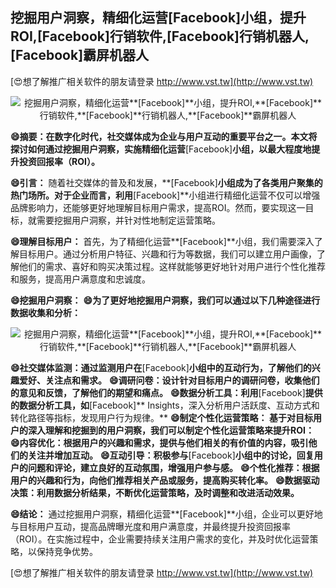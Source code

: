 ## **挖掘用户洞察，精细化运营**[Facebook]**小组，提升ROI,**[Facebook]**行销软件,**[Facebook]**行销机器人,**[Facebook]**霸屏机器人**

[😍想了解推广相关软件的朋友请登录 http://www.vst.tw](http://www.vst.tw)

 <center><img src="https://vst.tw/MP4/tuiguang/png/8.png" alt="挖掘用户洞察，精细化运营**[Facebook]**小组，提升ROI,**[Facebook]**行销软件,**[Facebook]**行销机器人,**[Facebook]**霸屏机器人"></center>

**😄摘要：在数字化时代，社交媒体成为企业与用户互动的重要平台之一。本文将探讨如何通过挖掘用户洞察，实施精细化运营**[Facebook]**小组，以最大程度地提升投资回报率（ROI）。**

**😄引言：**
随着社交媒体的普及和发展，**[Facebook]**小组成为了各类用户聚集的热门场所。对于企业而言，利用**[Facebook]**小组进行精细化运营不仅可以增强品牌影响力，还能够更好地理解目标用户需求，提高ROI。然而，要实现这一目标，就需要挖掘用户洞察，并针对性地制定运营策略。

**😄理解目标用户：**
首先，为了精细化运营**[Facebook]**小组，我们需要深入了解目标用户。通过分析用户特征、兴趣和行为等数据，我们可以建立用户画像，了解他们的需求、喜好和购买决策过程。这样就能够更好地针对用户进行个性化推荐和服务，提高用户满意度和忠诚度。

**😄挖掘用户洞察：**
**😄为了更好地挖掘用户洞察，我们可以通过以下几种途径进行数据收集和分析：**

 <center><img src="https://vst.tw/MP4/tuiguang/png/4.png" alt="挖掘用户洞察，精细化运营**[Facebook]**小组，提升ROI,**[Facebook]**行销软件,**[Facebook]**行销机器人,**[Facebook]**霸屏机器人"></center>

**😄社交媒体监测：通过监测用户在**[Facebook]**小组中的互动行为，了解他们的兴趣爱好、关注点和需求。**
**😄调研问卷：设计针对目标用户的调研问卷，收集他们的意见和反馈，了解他们的期望和痛点。**
**😄数据分析工具：利用**[Facebook]**提供的数据分析工具，如**[Facebook]** Insights，深入分析用户活跃度、互动方式和转化路径等指标，发现用户行为规律。**
**😄制定个性化运营策略： 基于对目标用户的深入理解和挖掘到的用户洞察，我们可以制定个性化运营策略来提升ROI：**
**😄内容优化：根据用户的兴趣和需求，提供与他们相关的有价值的内容，吸引他们的关注并增加互动。**
**😄互动引导：积极参与**[Facebook]**小组中的讨论，回复用户的问题和评论，建立良好的互动氛围，增强用户参与感。**
**😄个性化推荐：根据用户的兴趣和行为，向他们推荐相关产品或服务，提高购买转化率。**
**😄数据驱动决策：利用数据分析结果，不断优化运营策略，及时调整和改进活动效果。**

**😄结论：**
通过挖掘用户洞察，精细化运营**[Facebook]**小组，企业可以更好地与目标用户互动，提高品牌曝光度和用户满意度，并最终提升投资回报率（ROI）。在实施过程中，企业需要持续关注用户需求的变化，并及时优化运营策略，以保持竞争优势。

[😍想了解推广相关软件的朋友请登录 http://www.vst.tw](http://www.vst.tw)



